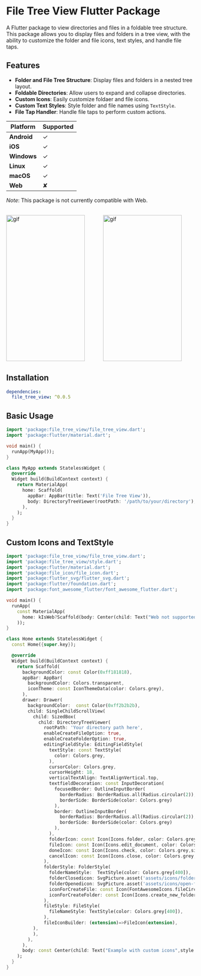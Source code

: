 # File Tree View Flutter Package

A Flutter package to view directories and files in a foldable tree structure. This package allows you to display files and folders in a tree view, with the ability to customize the folder and file icons, text styles, and handle file taps.

## Features

- **Folder and File Tree Structure**: Display files and folders in a nested tree layout.
- **Foldable Directories**: Allow users to expand and collapse directories.
- **Custom Icons**: Easily customize foldaer and file icons.
- **Custom Text Styles**: Style folder and file names using `TextStyle`.
- **File Tap Handler**: Handle file taps to perform custom actions.

| Platform   | Supported  |
|------------|------------|
| **Android** | ✓          |
| **iOS**     | ✓          |
| **Windows** | ✓          |
| **Linux**   | ✓          |
| **macOS**   | ✓          |
| **Web**     | ✘          |

_Note_: This package is not currently compatible with Web. 

<br>

<img src="https://i.imgur.com/CIw6251.gif" alt="gif" width="210" height="390" style="padding-right:45px"/>
<img src = "https://i.imgur.com/acLZGFu.gif" alt="gif" width="210" height="390"/>

## Installation

```yaml
dependencies:
  file_tree_view: ^0.0.5
```

## Basic Usage
```dart
import 'package:file_tree_view/file_tree_view.dart';
import 'package:flutter/material.dart';

void main() {
  runApp(MyApp());
}

class MyApp extends StatelessWidget {
  @override
  Widget build(BuildContext context) {
    return MaterialApp(
      home: Scaffold(
        appBar: AppBar(title: Text('File Tree View')),
        body: DirectoryTreeViewer(rootPath: '/path/to/your/directory'), // Specify the root directory path
      ),
    );
  }
}

```

## Custom Icons and TextStyle
```dart
import 'package:file_tree_view/file_tree_view.dart';
import 'package:file_tree_view/style.dart';
import 'package:flutter/material.dart';
import 'package:file_icon/file_icon.dart';
import 'package:flutter_svg/flutter_svg.dart';
import 'package:flutter/foundation.dart'; 
import 'package:font_awesome_flutter/font_awesome_flutter.dart';

void main() {
  runApp(
    const MaterialApp(
      home: kIsWeb?Scaffold(body: Center(child: Text("Web not supported"),),): Home()
    ));
}

class Home extends StatelessWidget {
  const Home({super.key});

  @override
  Widget build(BuildContext context) {
    return Scaffold(
      backgroundColor: const Color(0xff181818),
      appBar: AppBar(
        backgroundColor: Colors.transparent,
        iconTheme: const IconThemeData(color: Colors.grey),
      ),
      drawer: Drawer(
        backgroundColor:  const Color(0xff2b2b2b),
        child: SingleChildScrollView(
          child: SizedBox(
            child: DirectoryTreeViewer(
              rootPath: 'Your directory path here',
              enableCreateFileOption: true,
              enableCreateFolderOption: true,
              editingFieldStyle: EditingFieldStyle(
                textStyle: const TextStyle(
                  color: Colors.grey,
                ),
                cursorColor: Colors.grey,
                cursorHeight: 18,
                verticalTextAlign: TextAlignVertical.top,
                textfieldDecoration: const InputDecoration(
                  focusedBorder: OutlineInputBorder(
                    borderRadius: BorderRadius.all(Radius.circular(2)),
                    borderSide: BorderSide(color: Colors.grey)
                  ),
                  border: OutlineInputBorder(
                    borderRadius: BorderRadius.all(Radius.circular(2)),
                    borderSide: BorderSide(color: Colors.grey)
                  ),
                ),
                folderIcon: const Icon(Icons.folder, color: Colors.grey,size: 20),
                fileIcon: const Icon(Icons.edit_document, color: Colors.grey,size: 20),
                doneIcon: const Icon(Icons.check, color: Colors.grey,size: 20),
                cancelIcon: const Icon(Icons.close, color: Colors.grey,size: 20),
              ),
              folderStyle: FolderStyle(
                folderNameStyle:  TextStyle(color: Colors.grey[400]),
                folderClosedicon: SvgPicture.asset('assets/icons/folder.svg',height: 25,width: 25),
                folderOpenedicon: SvgPicture.asset('assets/icons/open-file-folder.svg',height: 25,width: 25),
                iconForCreateFile: const Icon(FontAwesomeIcons.fileCirclePlus,color: Colors.grey,size: 14),
                iconForCreateFolder: const Icon(Icons.create_new_folder,color: Colors.grey,size: 17)
              ),
              fileStyle: FileStyle(
                fileNameStyle: TextStyle(color: Colors.grey[400]),
              ),
              fileIconBuilder: (extension)=>FileIcon(extension),
          ),    
          ),
        ),
      ),
      body: const Center(child: Text("Example with custom icons",style: TextStyle(color: Colors.grey))),
    );
  }
}

```
